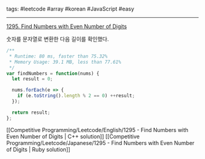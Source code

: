 tags: #leetcode #array #korean #JavaScript #easy

<hr />

[1295. Find Numbers with Even Number of Digits](https://leetcode.com/problems/find-numbers-with-even-number-of-digits/)

숫자를 문자열로 변환한 다음 길이를 확인했다.

```js
/**
 * Runtime: 80 ms, faster than 75.32%
 * Memory Usage: 39.1 MB, less than 77.61%
 */
var findNumbers = function(nums) {
  let result = 0;

  nums.forEach(e => {
    if (e.toString().length % 2 == 0) ++result;
  });

  return result;
};
```

[[Competitive Programming/Leetcode/English/1295 - Find Numbers with Even Number of Digits | C++ solution]]
[[Competitive Programming/Leetcode/Japanese/1295 - Find Numbers with Even Number of Digits | Ruby solution]]